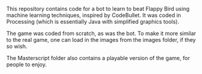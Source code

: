 This repository contains code for a bot to learn to beat Flappy Bird using machine learning techniques, inspired by CodeBullet. It was coded in Processing (which is essentially Java with simplified graphics tools).

The game was coded from scratch, as was the bot. To make it more similar to the real game, one can load in the images from the images folder, if they so wish.

The Masterscript folder also contains a playable version of the game, for people to enjoy.
